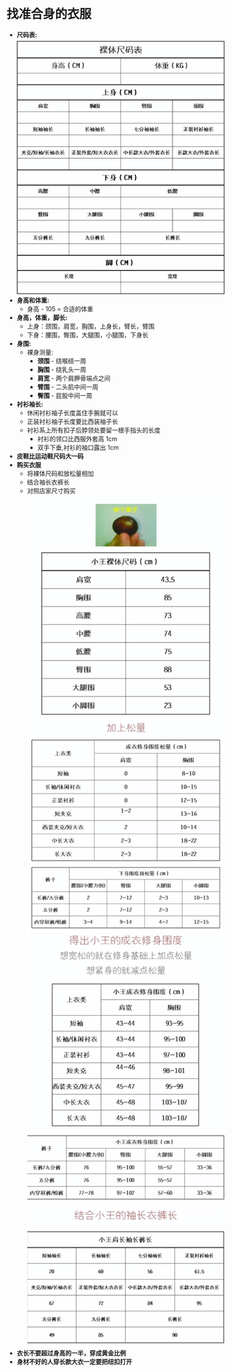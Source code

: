 # 找准合身的衣服
- **尺码表:**
![尺码表](../resource/尺码表.png)
- **身高和体重:**
  - 身高 - 105 = 合适的体重
- **身高，体重，脚长:**
  - 上身：颈围，肩宽，胸围，上身长，臂长，臂围
  - 下身：腰围，臀围，大腿围，小腿围，下身长
- **身围:**
  - 裸身测量:
    - **颈围** - 绕喉结一周
	- **胸围** - 绕乳头一周
	- **肩宽** - 两个肩胛骨端点之间
	- **臂围** - 二头肌中间一周
	- **臀围** - 屁股中间一周
- **衬衫袖长:**
  - 休闲衬衫袖子长度盖住手腕就可以
  - 正装衬衫袖子长度要比西装袖子长
  - 衬衫系上所有扣子后脖领处要留一根手指头的长度
	- 衬衫的领口比西服外套高 1cm
	- 双手下垂,衬衫的袖口露出 1cm
- **皮鞋比运动鞋尺码大一码**
- **购买衣服**
  - 将裸体尺码和放松量相加
  - 结合袖长衣裤长
  - 对照店家尺寸购买
  ![松量](../resource/松量.png)
  ![围度](../resource/围度.png)
- **衣长不要超过身高的一半，穿成黄金比例**
- **身材不好的人穿长款大衣一定要把纽扣打开**

